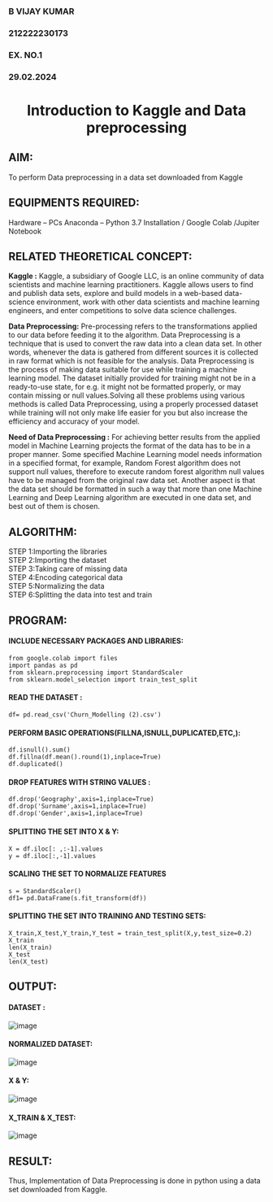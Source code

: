 <H3>B VIJAY KUMAR</H3>
<H3>212222230173</H3>
<H3>EX. NO.1</H3>
<H3>29.02.2024</H3>
<H1 ALIGN =CENTER> Introduction to Kaggle and Data preprocessing</H1>

## AIM:
To perform Data preprocessing in a data set downloaded from Kaggle
## EQUIPMENTS REQUIRED:
Hardware – PCs
Anaconda – Python 3.7 Installation / Google Colab /Jupiter Notebook
## RELATED THEORETICAL CONCEPT:
**Kaggle :**
Kaggle, a subsidiary of Google LLC, is an online community of data scientists and machine learning practitioners. Kaggle allows users to find and publish data sets, explore and build models in a web-based data-science environment, work with other data scientists and machine learning engineers, and enter competitions to solve data science challenges.

**Data Preprocessing:**
Pre-processing refers to the transformations applied to our data before feeding it to the algorithm. Data Preprocessing is a technique that is used to convert the raw data into a clean data set. In other words, whenever the data is gathered from different sources it is collected in raw format which is not feasible for the analysis.
Data Preprocessing is the process of making data suitable for use while training a machine learning model. The dataset initially provided for training might not be in a ready-to-use state, for e.g. it might not be formatted properly, or may contain missing or null values.Solving all these problems using various methods is called Data Preprocessing, using a properly processed dataset while training will not only make life easier for you but also increase the efficiency and accuracy of your model.

**Need of Data Preprocessing :**
For achieving better results from the applied model in Machine Learning projects the format of the data has to be in a proper manner. Some specified Machine Learning model needs information in a specified format, for example, Random Forest algorithm does not support null values, therefore to execute random forest algorithm null values have to be managed from the original raw data set.
Another aspect is that the data set should be formatted in such a way that more than one Machine Learning and Deep Learning algorithm are executed in one data set, and best out of them is chosen.

## ALGORITHM:
STEP 1:Importing the libraries<BR>
STEP 2:Importing the dataset<BR>
STEP 3:Taking care of missing data<BR>
STEP 4:Encoding categorical data<BR>
STEP 5:Normalizing the data<BR>
STEP 6:Splitting the data into test and train<BR>

##  PROGRAM:
#### INCLUDE NECESSARY PACKAGES AND LIBRARIES:
```
from google.colab import files
import pandas as pd
from sklearn.preprocessing import StandardScaler
from sklearn.model_selection import train_test_split
```
#### READ THE DATASET :
```
df= pd.read_csv('Churn_Modelling (2).csv')
```
#### PERFORM BASIC OPERATIONS(FILLNA,ISNULL,DUPLICATED,ETC,):
```
df.isnull().sum()
df.fillna(df.mean().round(1),inplace=True)
df.duplicated()
```
#### DROP FEATURES WITH STRING VALUES :
```
df.drop('Geography',axis=1,inplace=True)
df.drop('Surname',axis=1,inplace=True)
df.drop('Gender',axis=1,inplace=True)
```
#### SPLITTING THE SET INTO X & Y:
```
X = df.iloc[: ,:-1].values
y = df.iloc[:,-1].values
```
#### SCALING THE SET TO NORMALIZE FEATURES
```
s = StandardScaler()
df1= pd.DataFrame(s.fit_transform(df))
```
#### SPLITTING THE SET INTO TRAINING AND TESTING SETS:
```
X_train,X_test,Y_train,Y_test = train_test_split(X,y,test_size=0.2)
X_train
len(X_train)
X_test
len(X_test)
```
## OUTPUT:
#### DATASET :
![image](https://github.com/VIJAYKUMAR22007124/Ex-1-NN/assets/119657657/aeeaeca6-29d9-4edf-973a-95b9b86c5fd6)
#### NORMALIZED DATASET:
![image](https://github.com/VIJAYKUMAR22007124/Ex-1-NN/assets/119657657/3173f1a4-f151-4b52-ba41-59ce68293ae4)
#### X & Y:
![image](https://github.com/VIJAYKUMAR22007124/Ex-1-NN/assets/119657657/559f13f1-4106-4599-b958-733b299f4f1b)
#### X_TRAIN & X_TEST:
![image](https://github.com/VIJAYKUMAR22007124/Ex-1-NN/assets/119657657/a3321a7a-fbd5-4403-a4f6-4a7bf62c315b)
## RESULT:
Thus, Implementation of Data Preprocessing is done in python  using a data set downloaded from Kaggle.


